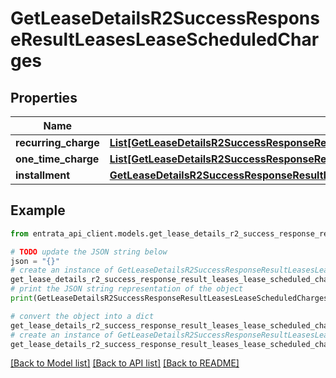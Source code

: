 # GetLeaseDetailsR2SuccessResponseResultLeasesLeaseScheduledCharges


## Properties

Name | Type | Description | Notes
------------ | ------------- | ------------- | -------------
**recurring_charge** | [**List[GetLeaseDetailsR2SuccessResponseResultLeasesLeaseScheduledChargesRecurringChargeInner]**](GetLeaseDetailsR2SuccessResponseResultLeasesLeaseScheduledChargesRecurringChargeInner.md) |  | 
**one_time_charge** | [**List[GetLeaseDetailsR2SuccessResponseResultLeasesLeaseScheduledChargesRecurringChargeInner]**](GetLeaseDetailsR2SuccessResponseResultLeasesLeaseScheduledChargesRecurringChargeInner.md) |  | 
**installment** | [**GetLeaseDetailsR2SuccessResponseResultLeasesLeaseScheduledChargesInstallment**](GetLeaseDetailsR2SuccessResponseResultLeasesLeaseScheduledChargesInstallment.md) |  | [optional] 

## Example

```python
from entrata_api_client.models.get_lease_details_r2_success_response_result_leases_lease_scheduled_charges import GetLeaseDetailsR2SuccessResponseResultLeasesLeaseScheduledCharges

# TODO update the JSON string below
json = "{}"
# create an instance of GetLeaseDetailsR2SuccessResponseResultLeasesLeaseScheduledCharges from a JSON string
get_lease_details_r2_success_response_result_leases_lease_scheduled_charges_instance = GetLeaseDetailsR2SuccessResponseResultLeasesLeaseScheduledCharges.from_json(json)
# print the JSON string representation of the object
print(GetLeaseDetailsR2SuccessResponseResultLeasesLeaseScheduledCharges.to_json())

# convert the object into a dict
get_lease_details_r2_success_response_result_leases_lease_scheduled_charges_dict = get_lease_details_r2_success_response_result_leases_lease_scheduled_charges_instance.to_dict()
# create an instance of GetLeaseDetailsR2SuccessResponseResultLeasesLeaseScheduledCharges from a dict
get_lease_details_r2_success_response_result_leases_lease_scheduled_charges_from_dict = GetLeaseDetailsR2SuccessResponseResultLeasesLeaseScheduledCharges.from_dict(get_lease_details_r2_success_response_result_leases_lease_scheduled_charges_dict)
```
[[Back to Model list]](../README.md#documentation-for-models) [[Back to API list]](../README.md#documentation-for-api-endpoints) [[Back to README]](../README.md)


